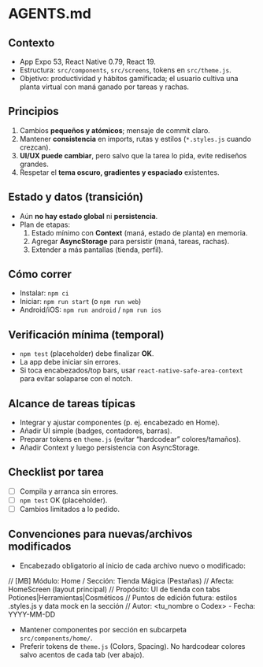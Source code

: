 # AGENTS.md

## Contexto

- App Expo 53, React Native 0.79, React 19.
- Estructura: `src/components`, `src/screens`, tokens en `src/theme.js`.
- Objetivo: productividad y hábitos gamificada; el usuario cultiva una planta virtual con maná ganado por tareas y rachas.

## Principios

1. Cambios **pequeños y atómicos**; mensaje de commit claro.
2. Mantener **consistencia** en imports, rutas y estilos (`*.styles.js` cuando crezcan).
3. **UI/UX puede cambiar**, pero salvo que la tarea lo pida, evite rediseños grandes.
4. Respetar el **tema oscuro, gradientes y espaciado** existentes.

## Estado y datos (transición)

- Aún **no hay estado global** ni **persistencia**.
- Plan de etapas:
  1. Estado mínimo con **Context** (maná, estado de planta) en memoria.
  2. Agregar **AsyncStorage** para persistir (maná, tareas, rachas).
  3. Extender a más pantallas (tienda, perfil).

## Cómo correr

- Instalar: `npm ci`
- Iniciar: `npm run start` (o `npm run web`)
- Android/iOS: `npm run android` / `npm run ios`

## Verificación mínima (temporal)

- `npm test` (placeholder) debe finalizar **OK**.
- La app debe iniciar sin errores.
- Si toca encabezados/top bars, usar `react-native-safe-area-context` para evitar solaparse con el notch.

## Alcance de tareas típicas

- Integrar y ajustar componentes (p. ej. encabezado en Home).
- Añadir UI simple (badges, contadores, barras).
- Preparar tokens en `theme.js` (evitar “hardcodear” colores/tamaños).
- Añadir Context y luego persistencia con AsyncStorage.

## Checklist por tarea

- [ ] Compila y arranca sin errores.
- [ ] `npm test` OK (placeholder).
- [ ] Cambios limitados a lo pedido.

## Convenciones para nuevas/archivos modificados

- Encabezado obligatorio al inicio de cada archivo nuevo o modificado:

// [MB] Módulo: Home / Sección: Tienda Mágica (Pestañas)
// Afecta: HomeScreen (layout principal)
// Propósito: UI de tienda con tabs Potiones|Herramientas|Cosméticos
// Puntos de edición futura: estilos .styles.js y data mock en la sección
// Autor: <tu_nombre o Codex> - Fecha: YYYY-MM-DD

- Mantener componentes por sección en subcarpeta `src/components/home/`.
- Preferir tokens de `theme.js` (Colors, Spacing). No hardcodear colores salvo acentos de cada tab (ver abajo).
